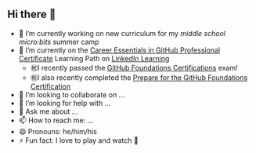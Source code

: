 ## Hi there 👋

- 🔭 I’m currently working on new curriculum for my _middle school micro:bits_ summer camp
- 🌱 I’m currently on the [Career Essentials in GitHub Professional Certificate](https://www.linkedin.com/learning/paths/career-essentials-in-github-professional-certificate)
 Learning Path on [LinkedIn Learning](https://www.linkedin.com/learning/)
  - ㊗️I recently passed the [GitHub Foundations Certifications](https://examregistration.github.com/certification/GHF) exam!
  - ㊗️I also recently completed the [Prepare for the GitHub Foundations Certification](https://www.linkedin.com/learning/paths/prepare-for-the-github-foundations-certification) 
- 👯 I’m looking to collaborate on ...
- 🤔 I’m looking for help with ...
- 💬 Ask me about ...
- 📫 How to reach me: ...
- 😄 Pronouns: he/him/his
- ⚡ Fun fact: I love to play and watch 🎾

